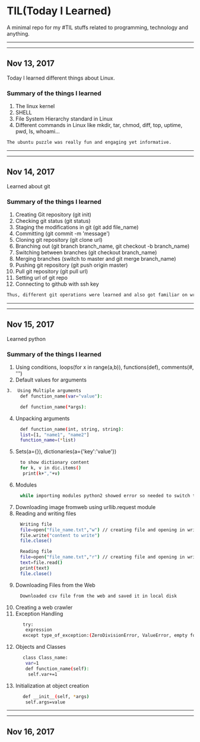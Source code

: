 # TIL(Today I Learned)
A minimal repo for my #TIL stuffs related to programming, technology and anything.

-----
-----


## Nov 13, 2017

Today I learned different things about Linux.

### Summary of the things I learned
 1. The linux kernel
 2. SHELL
 3. File System Hierarchy standard in Linux
 4. Different commands in Linux like mkdir, tar, chmod, diff, top, uptime, pwd, ls, whoami...

```bash
The ubuntu puzzle was really fun and engaging yet informative.
```

-----
-----


## Nov 14, 2017

Learned about git

### Summary of the things I learned
 1.  Creating Git repository (git init)
 2.  Checking git status (git status)
 3.  Staging the modifications in git (git add file_name)
 4.  Committing (git commit -m 'message')
 5.  Cloning git repository (git clone url)
 6.  Branching out (git branch branch_name, git checkout -b branch_name)
 7.  Switching between branches (git checkout branch_name)
 8.  Merging branches (switch to master and git merge branch_name)
 9.  Pushing git repository (git push origin master)
 10. Pull git repository (git pull url)
 11. Setting url of git repo
 12. Connecting to github with ssh key
 ``` bash
 Thus, different git operations were learned and also got familiar on writing TIL.
 ```

-----
-----


## Nov 15, 2017
Learned python

### Summary of the things I learned
 1.  Using conditions, loops(for x in range(a,b)), functions(def), comments(#, ''')
 2.  Default values for arguments
 ``` bash
 3.  Using Multiple arguments
      def function_name(var="value"):
 ```
 ``` bash
      def function_name(*args):
 ```
 4.  Unpacking arguments
 ``` bash
      def function_name(int, string, string):
      list=[1, "name1", "name2"]
      function_name=(*list)
 ```

 5.  Sets(a={}), dictionaries(a={'key':'value'})
 ``` bash
      to show dictionary content
      for k, v in dic.items()
       print(k+","+v)
 ```
 6.  Modules
 ``` bash
      while importing modules python2 showed error so needed to switch to python3
 ```
 7.  Downloading image fromweb using urllib.request module
 8.  Reading and writing files
 ``` bash
      Writing file
      file=open("file_name.txt","w") // creating file and opening in write mode
      file.write("content to write")
      file.close()

      Reading file
      file=open("file_name.txt","r") // creating file and opening in write mode
      text=file.read()
      print(text)
      file.close()

 ```
 9.  Downloading Files from the Web
 ``` bash
      Downloaded csv file from the web and saved it in local disk
 ```
10.  Creating a web crawler
11.  Exception Handling
``` bash
      try:
       expression
      except type_of_exception:(ZeroDivisionError, ValueError, empty for all types)
```
12.  Objects and Classes
``` bash
      class Class_name:
       var=1
       def function_name(self):
        self.var+=1
```
13.  Initialization at object creation
``` bash
      def __init__(self, *args)
       self.args=value
```

-----
-----


## Nov 16, 2017
